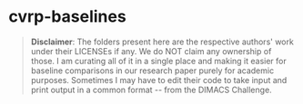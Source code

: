 # cvrp-baselines



























> **Disclaimer**: The folders present here are the respective authors' work under their LICENSEs if any. We do NOT claim any ownership of those.
I am curating all of it in a single place and making it easier for baseline comparisons in our research paper purely for academic purposes.
Sometimes I may have to edit their code to take input and print output in a common format -- from the DIMACS Challenge.
